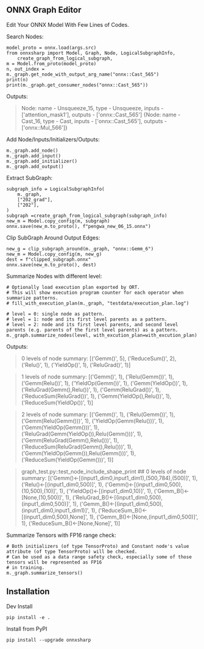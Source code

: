 
## ONNX Graph Editor

Edit Your ONNX Model With Few Lines of Codes.

Search Nodes:

    model_proto = onnx.load(args.src)
    from onnxsharp import Model, Graph, Node, LogicalSubgraphInfo,
        create_graph_from_logical_subgraph,
    m = Model.from_proto(model_proto)
    n, out_index = m._graph.get_node_with_output_arg_name("onnx::Cast_565")
    print(n)
    print(m._graph.get_consumer_nodes("onnx::Cast_565"))

Outputs:

> Node: name - Unsqueeze_15, type - Unsqueeze, inputs - ['attention_mask1'], outputs - ['onnx::Cast_565']
> {Node: name - Cast_16, type - Cast, inputs - ['onnx::Cast_565'], outputs - ['onnx::Mul_566']}

Add Node/Inputs/Initializers/Outputs:

    m._graph.add_node()
    m._graph.add_input()
    m._graph.add_initializer()
    m._graph.add_output()


Extract SubGraph:

    subgraph_info = LogicalSubgraphInfo(
        m._graph,
        ["202_grad"],
        ["202"],
    )
    subgraph =create_graph_from_logical_subgraph(subgraph_info)
    new_m = Model.copy_config(m, subgraph)
    onnx.save(new_m.to_proto(), f"pengwa_new_06_15.onnx")

Clip SubGraph Around Output Edges:

    new_g = clip_subgraph_around(m._graph, "onnx::Gemm_6")
    new_m = Model.copy_config(m, new_g)
    dest = f"clipped_subgraph.onnx"
    onnx.save(new_m.to_proto(), dest)

Summarize Nodes with different level:

    # Optionally load execution plan exported by ORT.
    # This will show execution program counter for each operator when summarize patterns.
    # fill_with_execution_plan(m._graph, "testdata/execution_plan.log")

    # level = 0: single node as pattern.
    # level = 1: node and its first level parents as a pattern.
    # level = 2: node and its first level parents, and second level parents (e.g. parents of the first level parents) as a pattern.
    m._graph.summarize_nodes(level, with_excution_plan=with_excution_plan)

Outputs:

> 0 levels of node summary:
    [('Gemm()', 5),
    ('ReduceSum()', 2),
    ('Relu()', 1),
    ('YieldOp()', 1),
    ('ReluGrad()', 1)]

> 1 levels of node summary:
    [('Gemm()', 1),
    ('Relu(Gemm())', 1),
    ('Gemm(Relu())', 1),
    ('YieldOp(Gemm())', 1),
    ('Gemm(YieldOp())', 1),
    ('ReluGrad(Gemm(),Relu())', 1),
    ('Gemm(ReluGrad())', 1),
    ('ReduceSum(ReluGrad())', 1),
    ('Gemm(YieldOp(),Relu())', 1),
    ('ReduceSum(YieldOp())', 1)]

> 2 levels of node summary:
    [('Gemm()', 1),
    ('Relu(Gemm())', 1),
    ('Gemm(Relu(Gemm()))', 1),
    ('YieldOp(Gemm(Relu()))', 1),
    ('Gemm(YieldOp(Gemm()))', 1),
    ('ReluGrad(Gemm(YieldOp()),Relu(Gemm()))', 1),
    ('Gemm(ReluGrad(Gemm(),Relu()))', 1),
    ('ReduceSum(ReluGrad(Gemm(),Relu()))', 1),
    ('Gemm(YieldOp(Gemm()),Relu(Gemm()))', 1),
    ('ReduceSum(YieldOp(Gemm()))', 1)]

> graph_test.py::test_node_include_shape_print ## 0 levels of node summary:
    [('Gemm()<-[(input1_dim0,input1_dim1),(500,784),(500)]', 1),
    ('Relu()<-[(input1_dim0,500)]', 1),
    ('Gemm()<-[(input1_dim0,500),(10,500),(10)]', 1),
    ('YieldOp()<-[(input1_dim0,10)]', 1),
    ('Gemm_B()<-[None,(10,500)]', 1),
    ('ReluGrad_B()<-[(input1_dim0,500),(input1_dim0,500)]', 1),
    ('Gemm_B()<-[(input1_dim0,500),(input1_dim0,input1_dim1)]', 1),
    ('ReduceSum_B()<-[(input1_dim0,500),None]', 1),
    ('Gemm_B()<-[None,(input1_dim0,500)]', 1),
    ('ReduceSum_B()<-[None,None]', 1)]

Summarize Tensors with FP16 range check:

    # Both initializers (of type TensorProto) and Constant node's value attribute (of type TensorProto) will be checked.
    # Can be used as a data range safety check, especially some of those tensors will be represented as FP16
    # in training.
    m._graph.summarize_tensors()

## Installation

Dev Install

    pip install -e .

Install from PyPI

    pip install --upgrade onnxsharp
